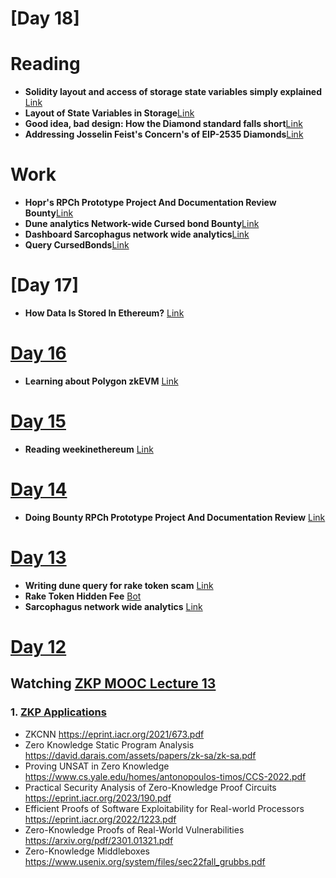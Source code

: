 # [Day 18]
# Reading
- **Solidity layout and access of storage state variables simply explained** [Link](https://coinsbench.com/solidity-layout-and-access-of-storage-variables-simply-explained-1ce964d7c738)
- **Layout of State Variables in Storage**[Link](https://docs.soliditylang.org/en/latest/internals/layout_in_storage.html)
- **Good idea, bad design: How the Diamond standard falls short**[Link](https://blog.trailofbits.com/2020/10/30/good-idea-bad-design-how-the-diamond-standard-falls-short/)
- **Addressing Josselin Feist's Concern's of EIP-2535 Diamonds**[Link](https://dev.to/mudgen/addressing-josselin-feist-s-concern-s-of-eip-2535-diamond-standard-me8
)
# Work
- **Hopr's RPCh Prototype Project And Documentation Review Bounty**[Link](https://github.com/hoprnet/hopr-bounty-submission/pull/6)
- **Dune analytics Network-wide Cursed bond Bounty**[Link](https://github.com/0xbhagi/CursedBonds)
- **Dashboard Sarcophagus network wide analytics**[Link](https://dune.com/bhagirathnath18/sarcophagus-network-wide-analytics)
- **Query CursedBonds**[Link](https://dune.com/queries/2411600/3958259)


# [Day 17]
- **How Data Is Stored In Ethereum?** [Link](https://medium.com/hackernoon/getting-deep-into-ethereum-how-data-is-stored-in-ethereum-e3f669d96033)



# [Day 16](https://youtu.be/bJH3uwXIY8I)
- **Learning about Polygon zkEVM** [Link](https://zkevm.polygon.technology/introduction)



# [Day 15](https://youtu.be/UUgNIY9bQys)
- **Reading weekinethereum** [Link](https://weekinethereum.substack.com/p/week-in-ethereum-news-april-22-2023) 



# [Day 14](https://youtu.be/I3n7t_qhgyc)
- **Doing Bounty RPCh Prototype Project And Documentation Review** [Link](https://bounties.gitcoin.co/issue/29839)



# [Day 13](https://youtu.be/aGee3LdEtbE)
- **Writing dune query for rake token scam** [Link](https://dune.com/bhagirathnath18/all-time-fee-collected-by-rake-token)
- **Rake Token Hidden Fee** [Bot](https://explorer.forta.network/bot/0x601412378e2cea526d390f3e0a275f6b0e4bb2e549aedb2a577158d323b36842) 
- **Sarcophagus network wide analytics** [Link](https://dune.com/bhagirathnath18/sarcophagus-network-wide-analytics)



# [Day 12](https://youtu.be/iPjf1Vp1too)
## Watching [ZKP MOOC Lecture 13](https://youtube.com/playlist?list=PLS01nW3Rtgor9mqIK8fqtEwqxg_aP2lr2)
### 1. [ZKP Applications](https://www.youtube.com/watch?v=tbEsv2afhko)
  - ZKCNN https://eprint.iacr.org/2021/673.pdf
  - Zero Knowledge Static Program Analysis  https://david.darais.com/assets/papers/zk-sa/zk-sa.pdf
  - Proving UNSAT in Zero Knowledge https://www.cs.yale.edu/homes/antonopoulos-timos/CCS-2022.pdf
  - Practical Security Analysis of Zero-Knowledge Proof Circuits https://eprint.iacr.org/2023/190.pdf
  - Efficient Proofs of Software Exploitability for Real-world Processors https://eprint.iacr.org/2022/1223.pdf
  - Zero-Knowledge Proofs of Real-World Vulnerabilities https://arxiv.org/pdf/2301.01321.pdf
  - Zero-Knowledge Middleboxes https://www.usenix.org/system/files/sec22fall_grubbs.pdf

